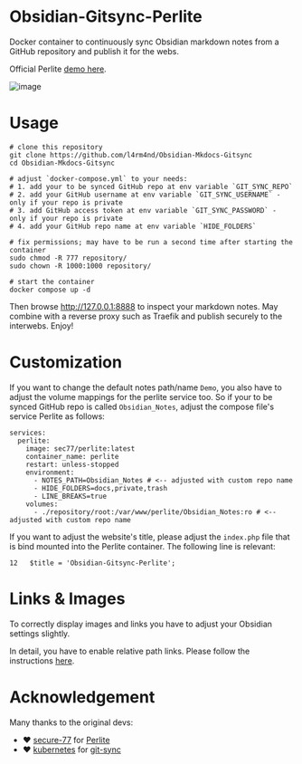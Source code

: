 # Obsidian-Gitsync-Perlite

Docker container to continuously sync Obsidian markdown notes from a GitHub repository and publish it for the webs.

Official Perlite [demo here](https://perlite.secure77.de/).

![image](https://user-images.githubusercontent.com/21357789/221725827-d14001aa-0030-4b5e-b509-cf826227c5b0.png)

# Usage

````
# clone this repository
git clone https://github.com/l4rm4nd/Obsidian-Mkdocs-Gitsync
cd Obsidian-Mkdocs-Gitsync

# adjust `docker-compose.yml` to your needs:
# 1. add your to be synced GitHub repo at env variable `GIT_SYNC_REPO`
# 2. add your GitHub username at env variable `GIT_SYNC_USERNAME` - only if your repo is private
# 3. add GitHub access token at env variable `GIT_SYNC_PASSWORD` - only if your repo is private
# 4. add your GitHub repo name at env variable `HIDE_FOLDERS`

# fix permissions; may have to be run a second time after starting the container
sudo chmod -R 777 repository/
sudo chown -R 1000:1000 repository/

# start the container
docker compose up -d
````

Then browse http://127.0.0.1:8888 to inspect your markdown notes. May combine with a reverse proxy such as Traefik and publish securely to the interwebs. Enjoy!

# Customization

If you want to change the default notes path/name `Demo`, you also have to adjust the volume mappings for the perlite service too. So if your to be synced GitHub repo is called `Obsidian_Notes`, adjust the compose file's service Perlite as follows:

````
services:
  perlite:
    image: sec77/perlite:latest
    container_name: perlite
    restart: unless-stopped
    environment:
      - NOTES_PATH=Obsidian_Notes # <-- adjusted with custom repo name
      - HIDE_FOLDERS=docs,private,trash
      - LINE_BREAKS=true
    volumes:
      - ./repository/root:/var/www/perlite/Obsidian_Notes:ro # <-- adjusted with custom repo name
````

If you want to adjust the website's title, please adjust the `index.php` file that is bind mounted into the Perlite container. The following line is relevant:

````
12   $title = 'Obsidian-Gitsync-Perlite';
````

# Links & Images

To correctly display images and links you have to adjust your Obsidian settings slightly. 

In detail, you have to enable relative path links. Please follow the instructions [here](https://github.com/secure-77/Perlite/wiki/03---Perlite-Settings#required-settings).

# Acknowledgement

Many thanks to the original devs:

- ❤️ [secure-77](https://github.com/secure-77) for [Perlite](https://github.com/secure-77/Perlite)
- ❤️ [kubernetes](https://github.com/kubernetes) for [git-sync](https://github.com/kubernetes/git-sync)
